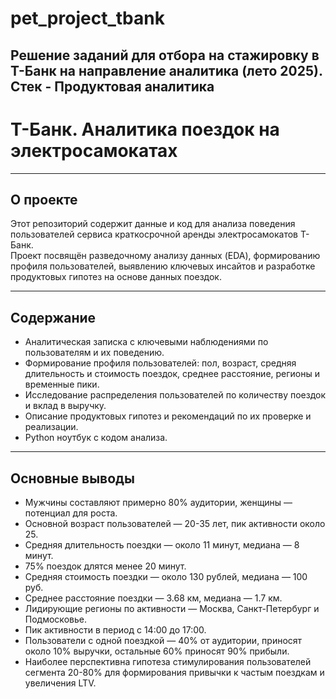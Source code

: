 # pet_project_tbank
Решение заданий для отбора на стажировку в Т-Банк на направление аналитика (лето 2025). Стек - Продуктовая аналитика
---
# Т-Банк. Аналитика поездок на электросамокатах

---

## О проекте

Этот репозиторий содержит данные и код для анализа поведения пользователей сервиса краткосрочной аренды электросамокатов Т-Банк.  
Проект посвящён разведочному анализу данных (EDA), формированию профиля пользователей, выявлению ключевых инсайтов и разработке продуктовых гипотез на основе данных поездок.

---

## Содержание

- Аналитическая записка с ключевыми наблюдениями по пользователям и их поведению.
- Формирование профиля пользователей: пол, возраст, средняя длительность и стоимость поездок, среднее расстояние, регионы и временные пики.
- Исследование распределения пользователей по количеству поездок и вклад в выручку.
- Описание продуктовых гипотез и рекомендаций по их проверке и реализации.
- Python ноутбук с кодом анализа.

---

## Основные выводы

- Мужчины составляют примерно 80% аудитории, женщины — потенциал для роста.
- Основной возраст пользователей — 20-35 лет, пик активности около 25.
- Средняя длительность поездки — около 11 минут, медиана — 8 минут.
- 75% поездок длятся менее 20 минут.
- Средняя стоимость поездки — около 130 рублей, медиана — 100 руб.
- Среднее расстояние поездки — 3.68 км, медиана — 1.7 км.
- Лидирующие регионы по активности — Москва, Санкт-Петербург и Подмосковье.
- Пик активности в период с 14:00 до 17:00.
- Пользователи с одной поездкой — 40% от аудитории, приносят около 10% выручки, остальные 60% приносят 90% прибыли.
- Наиболее перспективна гипотеза стимулирования пользователей сегмента 20-80% для формирования привычки к частым поездкам и увеличения LTV.

